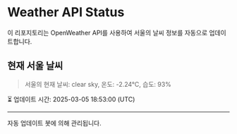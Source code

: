 
# Weather API Status

이 리포지토리는 OpenWeather API를 사용하여 서울의 날씨 정보를 자동으로 업데이트합니다.

## 현재 서울 날씨
> 서울의 현재 날씨: clear sky, 온도: -2.24°C, 습도: 93%

⏳ 업데이트 시간: 2025-03-05 18:53:00 (UTC)

---
자동 업데이트 봇에 의해 관리됩니다.
